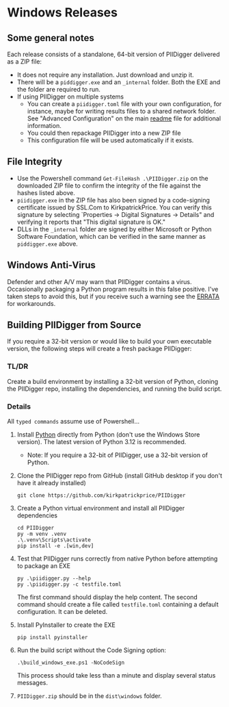 # Windows Releases
## Some general notes
Each release consists of a standalone, 64-bit version of PIIDigger delivered as a ZIP file:
* It does not require any installation.  Just download and unzip it.
* There will be a `piddigger.exe` and an `_internal` folder.  Both the EXE and the folder are required to run. 
* If using PIIDigger on multiple systems
    * You can create a `piidigger.toml` file with your own configuration, for instance, maybe for writing results files to a shared network folder.  See "Advanced Configuration" on the main [readme](https:\\github.com\kirkpatrickprice\PIIDigger) file for additional information.
    * You could then repackage PIIDigger into a new ZIP file
    * This configuration file will be used automatically if it exists.

## File Integrity
* Use the Powershell command `Get-FileHash .\PIIDigger.zip` on the downloaded ZIP file to confirm the integrity of the file against the hashes listed above.
* `piidigger.exe` in the ZIP file has also been signed by a code-signing certificate issued by SSL.Com to KirkpatrickPrice.  You can verify this signature by selecting `Properties -> Digital Signatures -> Details" and verifying it reports that "This digital signature is OK."
* DLLs in the `_internal` folder are signed by either Microsoft or Python Software Foundation, which can be verified in the same manner as `piddigger.exe` above.

## Windows Anti-Virus
Defender and other A/V may warn that PIIDigger contains a virus.  Occasionally packaging a Python program results in this false positive.  I've taken steps to avoid this, but if you receive such a warning see the [ERRATA](https://github.com/kirkpatrickprice/PIIDigger/blob/main/ERRATA.md) for workarounds.

## Building PIIDigger from Source

If you require a 32-bit version or would like to build your own executable version, the following steps will create a fresh package PIIDigger:

### TL/DR
Create a build environment by installing a 32-bit version of Python, cloning the PIIDigger repo, installing the dependencies, and running the build script.

### Details
All `typed commands` assume use of Powershell...
1. Install [Python](https://python.org) directly from Python (don't use the Windows Store version).  The latest version of Python 3.12 is recommended.
    * Note: If you require a 32-bit of PIIDigger, use a 32-bit version of Python.

2. Clone the PIIDigger repo from GitHub (install GitHub desktop if you don't have it already installed)
    ```
    git clone https://github.com/kirkpatrickprice/PIIDigger
    ```
3. Create a Python virtual environment and install all PIIDigger dependencies
    ```
    cd PIIDigger
    py -m venv .venv
    .\.venv\Scripts\activate
    pip install -e .[win,dev]
    ```
4. Test that PIIDigger runs correctly from native Python before attempting to package an EXE
    ```
    py .\piidigger.py --help
    py .\piidigger.py -c testfile.toml
    ```

    The first command should display the help content. The second command should create a file called `testfile.toml` containing a default configuration.  It can be deleted.

3. Install PyInstaller to create the EXE
    ```
    pip install pyinstaller
    ```
4. Run the build script without the Code Signing option:
    ```
    .\build_windows_exe.ps1 -NoCodeSign
    ```
    This process should take less than a minute and display several status messages.
    
5. `PIIDigger.zip` should be in the `dist\windows` folder.
